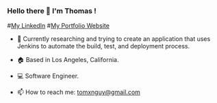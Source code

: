 ### Hello there 👋 I'm Thomas !

#[My LinkedIn](https://www.linkedin.com/in/tomxnguy/) 
#[My Portfolio Website](https://tomnguyen-portfolio.vercel.app//) 

- 🔭 Currently researching and trying to create an application that uses Jenkins to automate the build, test, and deployment process.


- 🏠 Based in Los Angeles, California. 
- 💻 Software Engineer. 
- 📫 How to reach me: tomxnguy@gmail.com 


<!--
**tomxnguy/tomxnguy** is a ✨ _special_ ✨ repository because its `README.md` (this file) appears on your GitHub profile.

Here are some ideas to get you started:

- 🔭 I’m currently working on ...
- 🌱 I’m currently learning ...
- 👯 I’m looking to collaborate on ...
- 🤔 I’m looking for help with ...
- 💬 Ask me about ...
- 📫 How to reach me: ...
- 😄 Pronouns: ...
- ⚡ Fun fact: ...
-->
